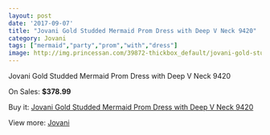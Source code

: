```yaml
---
layout: post
date: '2017-09-07'
title: "Jovani Gold Studded Mermaid Prom Dress with Deep V Neck 9420"
category: Jovani
tags: ["mermaid","party","prom","with","dress"]
image: http://img.princessan.com/39872-thickbox_default/jovani-gold-studded-mermaid-prom-dress-with-deep-v-neck-9420.jpg
---
```

Jovani Gold Studded Mermaid Prom Dress with Deep V Neck 9420

On Sales: **$378.99**
<a href="https://www.princessan.com/en/jovani/18593-jovani-gold-studded-mermaid-prom-dress-with-deep-v-neck-9420.html"><amp-img layout="responsive" width="600" height="600" src="//img.princessan.com/39872-thickbox_default/jovani-gold-studded-mermaid-prom-dress-with-deep-v-neck-9420.jpg" alt="Jovani Gold Studded Mermaid Prom Dress with Deep V Neck 9420 0" /></a>

Buy it: [Jovani Gold Studded Mermaid Prom Dress with Deep V Neck 9420](https://www.princessan.com/en/jovani/18593-jovani-gold-studded-mermaid-prom-dress-with-deep-v-neck-9420.html "Jovani Gold Studded Mermaid Prom Dress with Deep V Neck 9420")

View more: [Jovani](https://www.princessan.com/en/26-jovani "Jovani")